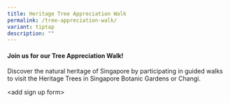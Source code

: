 ```yaml
---
title: Heritage Tree Appreciation Walk
permalink: /tree-appreciation-walk/
variant: tiptap
description: ""
---
```

<h4><strong>Join us for our Tree Appreciation Walk!</strong></h4>
<p>Discover the natural heritage of Singapore by participating in guided
walks to visit the Heritage Trees in Singapore Botanic Gardens or Changi.</p>
<p></p>
<p>&lt;add sign up form&gt;</p>
